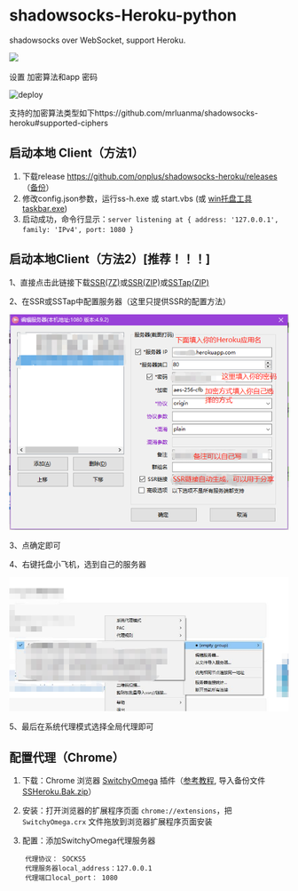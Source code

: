 # shadowsocks-Heroku-python
shadowsocks over WebSocket, support Heroku.

[![](https://www.herokucdn.com/deploy/button.svg)](https://heroku.com/deploy?template=https://github.com/onplus/shadowsocks-websocket-python/tree/deploy)

设置 加密算法和app 密码

![deploy](https://user-images.githubusercontent.com/31188782/31343896-ab0a868a-ad43-11e7-8a83-369cf5e385b0.jpg)

支持的加密算法类型如下https://github.com/mrluanma/shadowsocks-heroku#supported-ciphers

## 启动本地 Client（方法1）
1. 下载release https://github.com/onplus/shadowsocks-heroku/releases （[备份](https://github.com/onplus/archive/tree/master/tool)）
2. 修改config.json参数，运行ss-h.exe 或 start.vbs (或 [win托盘工具taskbar.exe](https://github.com/onplus/shadowsocks-heroku/issues/39))
5. 启动成功，命令行显示：`server listening at { address: '127.0.0.1', family: 'IPv4', port: 1080 }`



## 启动本地Client（方法2）[推荐！！！]

1、直接点击此链接下载[SSR(7Z)](https://raw.githubusercontent.com/GamerNoTitle/GamerNoTitle.github.io/master/files/SSR/ShadowsocksR-win-4.9.2.7z)或[SSR(ZIP)](https://raw.githubusercontent.com/GamerNoTitle/GamerNoTitle.github.io/master/files/SSR/ShadowsocksR-win-4.9.2.zip)或[SSTap(ZIP)](https://raw.githubusercontent.com/GamerNoTitle/GamerNoTitle.github.io/master/files/SSTap/SSTap-1.0.9.7.zip)

2、在SSR或SSTap中配置服务器（这里只提供SSR的配置方法）

![](https://github.com/GamerNoTitle/Picture-repo/blob/master/ss-on-heroku/SSR-config1.png?raw=true)

3、点确定即可

4、右键托盘小飞机，选到自己的服务器

![](https://github.com/GamerNoTitle/Picture-repo/blob/master/ss-on-heroku/SSR-Config2.jpg?raw=true)

5、最后在系统代理模式选择全局代理即可

## 配置代理（Chrome）

1. 下载：Chrome 浏览器 [SwitchyOmega](https://github.com/FelisCatus/SwitchyOmega/releases) 插件（[参考教程](https://github.com/FelisCatus/SwitchyOmega/wiki/GFWList), 导入备份文件[SSHeroku.Bak.zip](https://github.com/onplus/shadowsocks-heroku/files/1371313/SSHeroku.zip)）

2. 安装：打开浏览器的扩展程序页面 `chrome://extensions`，把 `SwitchyOmega.crx` 文件拖放到浏览器扩展程序页面安装 

3. 配置：添加SwitchyOmega代理服务器
```
    代理协议： SOCKS5
    代理服务器local_address：127.0.0.1 
    代理端口local_port： 1080 
```